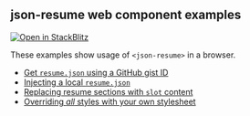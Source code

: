 json-resume web component examples
---

[![Open in StackBlitz](https://developer.stackblitz.com/img/open_in_stackblitz.svg)](https://stackblitz.com/github/scottnath/jsonresume-component/tree/main/examples/browser?file=README.md)


These examples show usage of `<json-resume>` in a browser.

* [Get `resume.json` using a GitHub gist ID](./index.html)
* [Injecting a local `resume.json`](./local.html)
* [Replacing resume sections with `slot` content](./slots.html)
* [Overriding _all_ styles with your own stylesheet](./stylesheet.html)